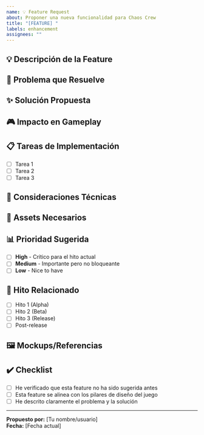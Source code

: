```yaml
---
name: 💡 Feature Request
about: Proponer una nueva funcionalidad para Chaos Crew
title: "[FEATURE] "
labels: enhancement
assignees: ""
---
```


## 💡 Descripción de la Feature

<!-- Descripción clara y concisa de la funcionalidad que quieres añadir -->

## 🎯 Problema que Resuelve

<!-- ¿Qué problema o limitación actual resuelve esta feature? -->

## ✨ Solución Propuesta

<!-- Cómo funcionaría esta feature? Sé específico -->

## 🎮 Impacto en Gameplay

<!-- ¿Cómo afecta a la experiencia del jugador? -->

## 📋 Tareas de Implementación

<!-- Lista de subtareas necesarias (opcional) -->

- [ ] Tarea 1
- [ ] Tarea 2
- [ ] Tarea 3

## 🔧 Consideraciones Técnicas

<!-- ¿Requiere nuevas librerías? ¿Cambios en arquitectura? -->

## 🎨 Assets Necesarios

<!-- ¿Requiere nuevos sprites, sonidos, etc.? -->

## 📊 Prioridad Sugerida

<!-- Marca una opción -->

- [ ] **High** - Crítico para el hito actual
- [ ] **Medium** - Importante pero no bloqueante
- [ ] **Low** - Nice to have

## 📅 Hito Relacionado

<!-- Marca el hito apropiado -->

- [ ] Hito 1 (Alpha)
- [ ] Hito 2 (Beta)
- [ ] Hito 3 (Release)
- [ ] Post-release

## 🖼️ Mockups/Referencias

<!-- Si aplica, añadir imágenes, links a juegos similares, etc. -->

## ✔️ Checklist

- [ ] He verificado que esta feature no ha sido sugerida antes
- [ ] Esta feature se alinea con los pilares de diseño del juego
- [ ] He descrito claramente el problema y la solución

---

**Propuesto por:** [Tu nombre/usuario]  
**Fecha:** [Fecha actual]

